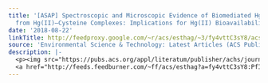 ```yaml
---
title: '[ASAP] Spectroscopic and Microscopic Evidence of Biomediated HgS Species Formation
  from Hg(II)–Cysteine Complexes: Implications for Hg(II) Bioavailability'
date: '2018-08-22'
linkTitle: http://feedproxy.google.com/~r/acs/esthag/~3/fy4vttC3sY8/acs.est.8b01305
source: 'Environmental Science & Technology: Latest Articles (ACS Publications)'
description: |-
  <p><img src="https://pubs.acs.org/appl/literatum/publisher/achs/journals/content/esthag/0/esthag.ahead-of-print/acs.est.8b01305/20180822/images/medium/es-2018-013059_0005.gif" alt="TOC Graphic"/></p><div><cite>Environmental Science & Technology</cite></div><div>DOI: 10.1021/acs.est.8b01305</div><div class="feedflare">
  <a href="http://feeds.feedburner.com/~ff/acs/esthag?a=fy4vttC3sY8:PfIUidmXeS8:yIl2AUoC8zA"><img src="http://feeds.feedburner.com/~ff/acs/esthag?d=yIl2AUoC8zA" border="0"></img></a>
---
```

